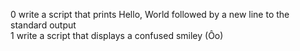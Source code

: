0 write a script that prints Hello, World followed by a new line to the standard output  
1 write a script that displays a confused smiley (Ôo)  
